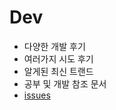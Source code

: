 # Dev
- 다양한 개발 후기
- 여러가지 시도 후기
- 알게된 최신 트랜드
- 공부 및 개발 참조 문서
- [issues](https://github.com/Pensive-dev/DevReview/issues)
